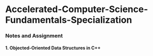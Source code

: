 # Accelerated-Computer-Science-Fundamentals-Specialization

### Notes and Assignment

#### 1. Objected-Oriented Data Structures in C++
